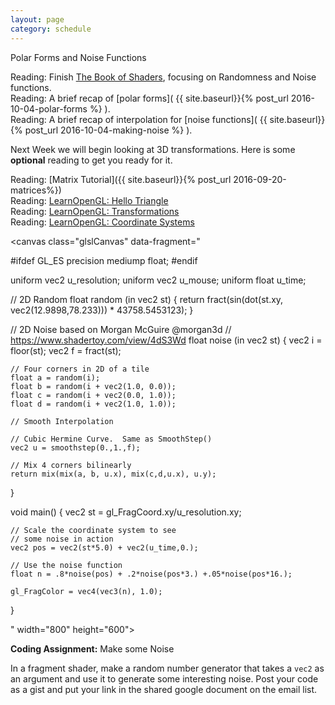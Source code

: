 ```yaml
---
layout: page
category: schedule
---
```


Polar Forms and Noise Functions

Reading: Finish [The Book of Shaders](https://thebookofshaders.com/), focusing on Randomness and Noise functions.  
Reading: A brief recap of [polar forms]( {{ site.baseurl}}{% post_url 2016-10-04-polar-forms %} ).  
Reading: A brief recap of interpolation for [noise functions]( {{ site.baseurl}}{% post_url 2016-10-04-making-noise %} ).  

Next Week we will begin looking at 3D transformations.  Here is some **optional** reading to get you ready for it.

Reading: [Matrix Tutorial]({{ site.baseurl}}{% post_url 2016-09-20-matrices%})  
Reading: [LearnOpenGL: Hello Triangle](http://learnopengl.com/#!Getting-started/Hello-Triangle)  
Reading: [LearnOpenGL: Transformations](http://learnopengl.com/#!Getting-started/Transformations)  
Reading: [LearnOpenGL: Coordinate Systems](http://learnopengl.com/#!Getting-started/Coordinate-Systems)  


<script type="text/javascript" src="https://rawgit.com/patriciogonzalezvivo/glslCanvas/master/build/GlslCanvas.js"></script>

<canvas class="glslCanvas" data-fragment="

#ifdef GL_ES
precision mediump float;
#endif

uniform vec2 u_resolution;
uniform vec2 u_mouse;
uniform float u_time;

// 2D Random
float random (in vec2 st) { 
    return fract(sin(dot(st.xy,
                         vec2(12.9898,78.233)))
                 * 43758.5453123);
}

// 2D Noise based on Morgan McGuire @morgan3d
// https://www.shadertoy.com/view/4dS3Wd
float noise (in vec2 st) {
    vec2 i = floor(st);
    vec2 f = fract(st);

    // Four corners in 2D of a tile
    float a = random(i);
    float b = random(i + vec2(1.0, 0.0));
    float c = random(i + vec2(0.0, 1.0));
    float d = random(i + vec2(1.0, 1.0));

    // Smooth Interpolation

    // Cubic Hermine Curve.  Same as SmoothStep()
    vec2 u = smoothstep(0.,1.,f);

    // Mix 4 corners bilinearly
    return mix(mix(a, b, u.x), mix(c,d,u.x), u.y);
}

void main() {
    vec2 st = gl_FragCoord.xy/u_resolution.xy;

    // Scale the coordinate system to see
    // some noise in action
    vec2 pos = vec2(st*5.0) + vec2(u_time,0.);

    // Use the noise function
    float n = .8*noise(pos) + .2*noise(pos*3.) +.05*noise(pos*16.);

    gl_FragColor = vec4(vec3(n), 1.0);
}

"
width="800" height="600"> </canvas>


**Coding Assignment:** Make some Noise

In a fragment shader, make a random number generator that takes a `vec2` as an argument and use it to generate some interesting noise.  Post your code as a gist and put your link in the shared google document on the email list.


